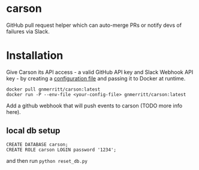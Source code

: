 # carson

GitHub pull request helper which can auto-merge PRs or notify devs of failures via Slack.

# Installation

Give Carson its API access - a valid GitHub API key and Slack Webhook API key - by creating a [configuration file](sample-config.list) and passing it to Docker at runtime.

```shell
docker pull gnmerritt/carson:latest
docker run -P --env-file <your-config-file> gnmerritt/carson:latest
```

Add a github webhook that will push events to carson (TODO more info here).

## local db setup

```
CREATE DATABASE carson;
CREATE ROLE carson LOGIN password '1234';
```

and then run `python reset_db.py`
